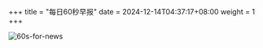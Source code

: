 +++
title = "每日60秒早报"
date = 2024-12-14T04:37:17+08:00
weight = 1
+++

![60s-for-news](/img/zaobao/zaobao.png "由 ALAPI 提供支持")
